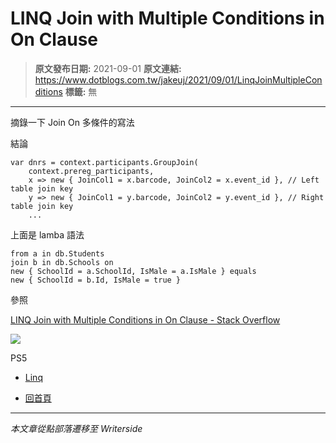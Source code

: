 # LINQ Join with Multiple Conditions in On Clause

> **原文發布日期:** 2021-09-01
> **原文連結:** https://www.dotblogs.com.tw/jakeuj/2021/09/01/LinqJoinMultipleConditions
> **標籤:** 無

---

摘錄一下 Join On 多條件的寫法

結論

```
var dnrs = context.participants.GroupJoin(
    context.prereg_participants,
    x => new { JoinCol1 = x.barcode, JoinCol2 = x.event_id }, // Left table join key
    y => new { JoinCol1 = y.barcode, JoinCol2 = y.event_id }, // Right table join key
    ...
```

上面是 lamba 語法

```
from a in db.Students
join b in db.Schools on
new { SchoolId = a.SchoolId, IsMale = a.IsMale } equals
new { SchoolId = b.Id, IsMale = true }
```

參照

[LINQ Join with Multiple Conditions in On Clause - Stack Overflow](https://stackoverflow.com/questions/7664727/linq-join-with-multiple-conditions-in-on-clause)

![](https://card.psnprofiles.com/1/jakeuj.png)

PS5

* [Linq](/jakeuj/Tags?qq=Linq)

* [回首頁](/jakeuj)

---

*本文章從點部落遷移至 Writerside*
